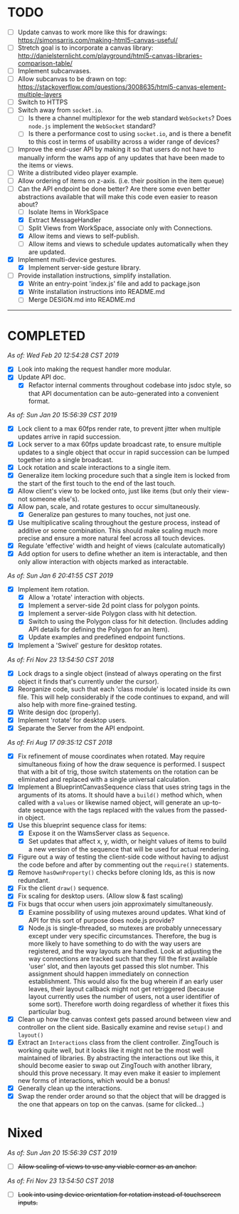 # TODO

- [ ] Update canvas to work more like this for drawings: 
      <https://simonsarris.com/making-html5-canvas-useful/>
- [ ] Stretch goal is to incorporate a canvas library: 
      <http://danielsternlicht.com/playground/html5-canvas-libraries-comparison-table/>
- [ ] Implement subcanvases.
- [ ] Allow subcanvas to be drawn on top: 
      <https://stackoverflow.com/questions/3008635/html5-canvas-element-multiple-layers>
- [ ] Switch to HTTPS
- [ ] Switch away from `socket.io`. 
  + [ ] Is there a channel multiplexor for the web standard `WebSockets`? Does
        `node.js` implement the `WebSocket` standard?
  + [ ] Is there a performance cost to using `socket.io`, and is there a benefit
        to this cost in terms of usability across a wider range of devices?
- [ ] Improve the end-user API by making it so that users do not have to
      manually inform the wams app of any updates that have been made to the
      items or views.
- [ ] Write a distributed video player example.
- [ ] Allow ordering of items on z-axis. (i.e. their position in the item queue)
- [ ] Can the API endpoint be done better? Are there some even better
        abstractions available that will make this code even easier to reason
        about?
    + [ ] Isolate Items in WorkSpace
    + [X] Extract MessageHandler
    + [ ] Split Views from WorkSpace, associate only with Connections.
    + [X] Allow items and views to self-publish.
    + [ ] Allow items and views to schedule updates automatically when they are
        updated.
- [X] Implement multi-device gestures.
  + [X] Implement server-side gesture library.
- [ ] Provide installation instructions, simplify installation.
    + [X] Write an entry-point 'index.js' file and add to package.json
    + [X] Write installation instructions into README.md
    + [ ] Merge DESIGN.md into README.md

---

# COMPLETED

_As of: Wed Feb 20 12:54:28 CST 2019_

- [X] Look into making the request handler more modular.
- [X] Update API doc.
    + [X] Refactor internal comments throughout codebase into jsdoc style, so
      that API documentation can be auto-generated into a convenient format.

_As of: Sun Jan 20 15:56:39 CST 2019_

- [X] Lock client to a max 60fps render rate, to prevent jitter when multiple
      updates arrive in rapid succession.
- [X] Lock server to a max 60fps update broadcast rate, to ensure multiple
      updates to a single object that occur in rapid succession can be lumped
      together into a single broadcast.
- [X] Lock rotation and scale interactions to a single item.
- [X] Generalize item locking procedure such that a single item is locked from
      the start of the first touch to the end of the last touch.
- [X] Allow client's view to be locked onto, just like items (but only their
      view- not someone else's).
- [X] Allow pan, scale, and rotate gestures to occur simultaneously.
  + [X] Generalize pan gestures to many touches, not just one.
- [X] Use multiplicative scaling throughout the gesture process, instead of
      additive or some combination. This should make scaling much more precise
      and ensure a more natural feel across all touch devices.
- [X] Regulate 'effective' width and height of views (calculate automatically)
- [X] Add option for users to define whether an item is interactable, and then
      only allow interaction with objects marked as interactable.

_As of: Sun Jan  6 20:41:55 CST 2019_

- [X] Implement item rotation.
  + [X] Allow a 'rotate' interaction with objects.
  + [X] Implement a server-side 2d point class for polygon points.
  + [X] Implement a server-side Polygon class with hit detection.
  + [X] Switch to using the Polygon class for hit detection. (Includes adding
    API details for defining the Polygon for an Item).
  + [X] Update examples and predefined endpoint functions.
- [X] Implement a 'Swivel' gesture for desktop rotates.

_As of: Fri Nov 23 13:54:50 CST 2018_

- [X] Lock drags to a single object (instead of always operating on the first
      object it finds that's currently under the cursor).
- [X] Reorganize code, such that each 'class module' is located inside its own
      file. This will help considerably if the code continues to expand, and
      will also help with more fine-grained testing.
- [X] Write design doc (properly).
- [X] Implement 'rotate' for desktop users.
- [X] Separate the Server from the API endpoint.

_As of: Fri Aug 17 09:35:12 CST 2018_

- [X] Fix refinement of mouse coordinates when rotated.
      May require simultaneous fixing of how the draw sequence is performed.
      I suspect that with a bit of trig, those switch statements on the rotation
      can be eliminated and replaced with a single universal calculation.
- [X] Implement a BlueprintCanvasSequence class that uses string tags in the
      arguments of its atoms. It should have a `build()` method which, when
      called with a `values` or likewise named object, will generate an
      up-to-date sequence with the tags replaced with the values from the
      passed-in object.
- [X] Use this blueprint sequence class for items:
  + [X] Expose it on the WamsServer class as `Sequence`.
  + [X] Set updates that affect x, y, width, or height values of items to build
        a new version of the sequence that will be used for actual rendering.
- [X] Figure out a way of testing the client-side code without having to adjust
      the code before and after by commenting out the `require()` statements.
- [X] Remove `hasOwnProperty()` checks before cloning Ids, as this is now 
      redundant.
- [X] Fix the client `draw()` sequence.
- [X] Fix scaling for desktop users. (Allow slow & fast scaling)
- [X] Fix bugs that occur when users join approximately simultaneously.
  + [X] Examine possibility of using mutexes around updates. What kind of API
        for this sort of purpose does node.js provide?
  + [X] Node.js is single-threaded, so mutexes are probably unnecessary except
        under very specific circumstances. Therefore, the bug is more likely to
        have something to do with the way users are registered, and the way
        layouts are handled. Look at adjusting the way connections are tracked
        such that they fill the first available 'user' slot, and then layouts
        get passed this slot number. This assignment should happen immediately
        on connection establishment.
        This would also fix the bug wherein if an early user leaves, their
        layout callback might not get retriggered (because layout currently uses
        the number of users, not a user identifier of some sort). Therefore
        worth doing regardless of whether it fixes this particular bug.
- [X] Clean up how the canvas context gets passed around between view and
      controller on the client side. Basically examine and revise `setup()` and
      `layout()`
- [X] Extract an `Interactions` class from the client controller. ZingTouch is 
      working quite well, but it looks like it might not be the most well
      maintained of libraries. By abstracting the interactions out like this, it
      should become easier to swap out ZingTouch with another library, should
      this prove necessary. It may even make it easier to implement new forms of
      interactions, which would be a bonus!
- [X] Generally clean up the interactions.
- [X] Swap the render order around so that the object that will be dragged is
      the one that appears on top on the canvas. (same for clicked...)

# Nixed

_As of: Sun Jan 20 15:56:39 CST 2019_

- [ ] ~~Allow scaling of views to use any viable corner as an anchor.~~

_As of: Fri Nov 23 13:54:50 CST 2018_

- [ ] ~~Look into using device orientation for rotation instead of touchscreen
      inputs.~~

